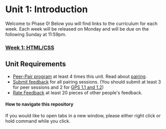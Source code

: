 # Unit 1: Introduction

Welcome to Phase 0! Below you will find links to the curriculum for each week. Each week will be released on Monday and will be due on the following Sunday at 11:59pm.

### [Week 1: HTML/CSS](week_1)

## Unit Requirements
- [Peer-Pair program](https://github.com/kereru-2014/phase_0_handbook/blob/master/peer-pairing_sessions.md) at least 4 times this unit. Read about [pairing](https://github.com/kereru-2014/phase_0_handbook/blob/master/pairing_in_phase_0.md). 
- [Submit feedback](https://socrates.devbootcamp.com/feedback/new) for all pairing sessions. (You should submit at least 3 for peer sessions and 2 for [GPS 1.1 and 1.2](https://github.com/kereru-2014/phase_0_handbook/blob/master/guided_pairing_sessions.md))
- [Rate Feedback](https://socrates.devbootcamp.com/feedback) at least 20 pieces of other people's feedback. 

#### How to navigate this repository
If you would like to open tabs in a new window, please either right click or hold command while you click. 


